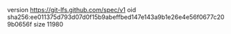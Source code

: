 version https://git-lfs.github.com/spec/v1
oid sha256:ee011375d793d07d0f15b9abeffbed147e143a9b1e26e4e56f0677c209b0656f
size 11980
